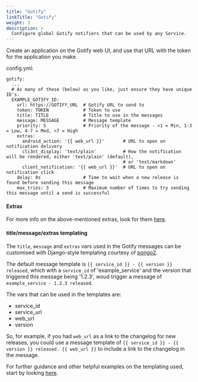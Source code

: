 ```yaml
---
title: "Gotify"
linkTitle: "Gotify"
weight: 3
description: >
  Configure global Gotify notifiers that can be used by any Service.
---
```


Create an application on the Gotify web UI, and use that URL with the token for the application you make.

config.yml:
```
gotify:
  ...
  # As many of these (below) as you like, just ensure they have unique ID's.
  EXAMPLE_GOTIFY_ID:
    url: https://GOTIFY_URL  # Gotify URL to send to
    token: TOKEN             # Token to use
    title: TITLE             # Title to use in the messages
    message: MESSAGE         # Message template
    priority: 5              # Priority of the message - <1 = Min, 1-3 = Low, 4-7 = Med, >7 = High
    extras:
      android_action: '{{ web_url }}'       # URL to open on notification delivery
      cli3nt_display: 'text/plain'          # How the notification will be rendered, either 'text/plain' (default),
                                            # or 'text/markdown'
      client_notification: '{{ web_url }}'  # URL to open on notification click
    delay: 0s                # Time to wait when a new release is found before sending this message
    max_tries: 3             # Maximum number of times to try sending this message until a send is successful
```

#### Extras
For more info on the above-mentioned extras, look for them [here](https://gotify.net/docs/msgextras).


#### title/message/extras templating

The `title`, `message` and `extras` vars used in the Gotify messages can be customised with Django-style templating courtesy of [pongo2](https://www.schlachter.tech/solutions/pongo2-template-engine/).

The default message template is `{{ service_id }} - {{ version }} released`, which with a `service_id` of 'example_service' and the version that triggered
this message being '1.2.3', woud trigger a message of
`example_service - 1.2.3 released`.

The vars that can be used in the templates are:
- service_id
- service_url
- web_url
- version

So, for example, if you had `web_url` as a link to the changelog for new releases, you could use a message template of
`{{ service_id }} - {{ version }} released. {{ web_url }}` to include a link to the changelog in the message.

For further guidance and other helpful examples on the templating used, start by looking [here](/docs/help/templating).
